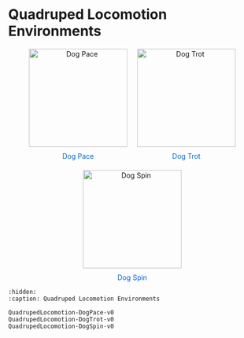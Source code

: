 # Quadruped Locomotion Environments
<style>
.env-container {
    display: flex;
    justify-content: center;
    width: 100%;
}
.env-list {
    display: flex;
    flex-wrap: wrap;
    gap: 20px;
    justify-content: center;
}
.env-item {
    width: 200px;
    text-align: center;
}
.env-item img {
    width: 200px;
    height: 200px;
    object-fit: cover;
}
.env-item a {
    display: block;
    margin-top: 10px;
    text-decoration: none;
    color: #0366d6;
}
</style>
<div class="env-container">
    <div class="env-list">
        <div class="env-item">
            <img src="../../_static/img/QuadrupedLocomotion-DogPace-v0.gif" alt="Dog Pace">
            <a href="QuadrupedLocomotion-DogPace-v0">Dog Pace</a>
        </div>
        <div class="env-item">
            <img src="../../_static/img/QuadrupedLocomotion-DogTrot-v0.gif" alt="Dog Trot">
            <a href="QuadrupedLocomotion-DogTrot-v0">Dog Trot</a>
        </div>
        <div class="env-item">
            <img src="../../_static/img/QuadrupedLocomotion-DogSpin-v0.gif" alt="Dog Spin">
            <a href="QuadrupedLocomotion-DogSpin-v0">Dog Spin</a>
        </div>
    </div>
</div>

```{toctree}
:hidden:
:caption: Quadruped Locomotion Environments

QuadrupedLocomotion-DogPace-v0
QuadrupedLocomotion-DogTrot-v0
QuadrupedLocomotion-DogSpin-v0

